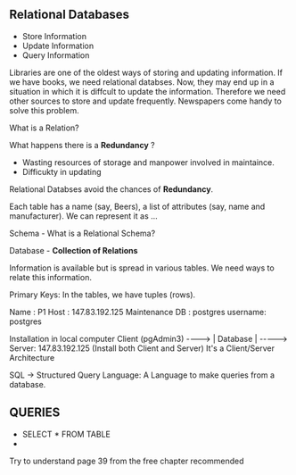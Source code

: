 
## Relational Databases

- Store Information
- Update Information
- Query Information


Libraries are one of the oldest ways of storing and updating information. If we have books, we need relational databses. Now, they may end up in a situation in which it is diffcult to update the information. Therefore we need other sources to store and update frequently. Newspapers come handy to solve this problem. 

What is a Relation? 

What happens there is a **Redundancy** ?
- Wasting resources of storage and manpower involved in maintaince.
- Difficukty in updating

Relational Databses avoid the chances of **Redundancy**. 

Each table has a name (say, Beers), a list of attributes (say, name and manufacturer). We can represent it as ...


Schema - What is a Relational Schema? 

Database - **Collection of Relations**

Information is available but is spread in various tables. We need ways to relate this information. 

Primary Keys: In the tables, we have tuples (rows). 

Name : P1
Host : 147.83.192.125
Maintenance DB : postgres
username: postgres

Installation in local computer
Client (pgAdmin3) ----> | Database | -----> Server: 147.83.192.125
(Install both Client and Server)
It's a Client/Server Architecture

SQL -> Structured Query Language: A Language to make queries from a database.


## QUERIES

* SELECT * FROM TABLE 
* 

Try to understand page 39 from the free chapter recommended
